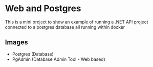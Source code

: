# Web and Postgres
This is a mini project to show an example of running a .NET API project
connected to a postgres database all running within docker

## Images
- Postgres (Database)
- PgAdmin (Database Admin Tool - Web based)